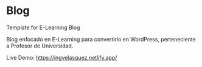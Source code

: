 # Blog
Template for E-Learning Blog

Blog enfocado en E-Learning para convertirlo en WordPress, perteneciente a Profesor de Universidad.

Live Demo: https://ingvelasquez.netlify.app/ 
